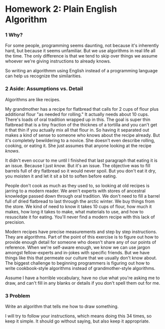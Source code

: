 # Homework 2: Plain English Algorithm

### 1 Why?

For some people, programming seems daunting, not because it's inherently hard, but
because it seems unfamiliar. But we use algorithms in real life all the time. The 
only difference is that we tend to skip over things we assume whoever we're giving
instructions to already knows.

So writing an algorithmm using English instead of a programming language can help
us recognize the similarities.

### 2 Aside: Assumptions vs. Detail

Algorithms are like recipes. 

My grandmother has a recipe for flatbread that calls 
for 2 cups of flour plus additional flour "as needed for rolling." It actually 
needs about 10 cups. There's loads of oral tradition wrapped
up in this. The goal is super thin flatbread that is a tiny fraction of the thicknes
of a tortilla and you can't get it that thin if you actually mix all that flour in.
So having it separated out makes a kind of sense to someone who knows about the
recipe already. But it's completely bewildering to a novice. She doesn't even describe 
rolling, cooking, or eating it. She just assumes that anyone looking at the recipe *knows*.

It didn't even occur to me until I finished that last paragraph that eating it is an issue. Because I just *know*. 
But it's an issue. The objective was to fill barrels full of dry flatbread so it
would never spoil. But you don't eat it dry, you moisten it and let it sit a bit to 
soften before eating. 

People 
don't cook as much as they used to, so looking at old recipes is jarring to a modern
reader. We aren't experts with stores of ancestral knowledge passed down through oral
tradition. We don't need to fill a barrel full of dried flatbread to last through the 
arctic winter. We buy things from the store. We kind of need to know it takes 10 cups 
of flour, how much it makes, how long it takes to make, what materials to use, and how 
to resuscitate it for eating. You'll never find a modern recipe with this lack of precision.

Modern recipes have precise measurements and step by step instructions. They are
algorithms. Part of the point of this exercise is to figure out how to provide enough detail
for someone who doesn't share any of our points of reference. When we're self-aware enough,
we know we can use jargon amongst fellow-experts and in-jokes with specific friends. But
we have things like this that permeate our culture that we usually don't know about.
The biggest challenge to
beginning programmers is figuring out how to write cookbook-style algorithms instead of
grandmother-style algorithms.

Assume I have a horrible vocabulary, have no clue what you're asking me to draw, 
and can't fill in any blanks or details if you don't spell them out for me.

### 3 Problem

Write an algorithm that tells me how to draw something. 

I will try to follow your instructions, which means doing this 34 times, so keep it simple. 
It should go without saying, but also keep it appropriate.
